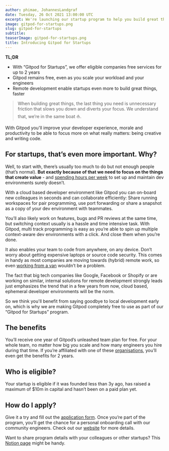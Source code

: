 ```yaml
---
author: phimae, JohannesLandgraf
date: Tuesday, 26 Oct 2021 13:00:00 UTC
excerpt: We're launching our startup program to help you build great things without friction, for free.
image: gitpod-for-startups.png
slug: gitpod-for-startups
subtitle:
teaserImage: gitpod-for-startups.png
title: Introducing Gitpod for Startups
---
```


**TL;DR**

- With “Gitpod for Startups”, we offer eligible companies free services for up to 2 years
- Gitpod remains free, even as you scale your workload and your engineers
- Remote development enable startups even more to build great things, faster

> When building great things, the last thing you need is unnecessary friction that slows you down and diverts your focus. We understand that, we’re in the same boat ⛵️.

With Gitpod you'll improve your developer experience, morale and productivity to be able to focus more on what really matters: being creative and writing code.

## For startups, that’s even more important. Why?

Well, to start with, there’s usually too much to do but not enough people (that’s normal). **But exactly because of that we need to focus on the things that create value** - and [spending hours per week](/blog/dev-env-as-code) to set up and maintain dev environments surely doesn’t.

With a cloud based developer environment like Gitpod you can on-board new colleagues in seconds and can collaborate efficiently: Share running workspaces for pair programming, use port forwarding or share a snapshot as a copy of your dev environment with teammates.

You’ll also likely work on features, bugs and PR reviews at the same time, but switching context usually is a hassle and time intensive task. With Gitpod, multi track programming is easy as you’re able to spin up multiple context-aware dev environments with a click. And close them when you’re done.

It also enables your team to code from anywhere, on any device. Don’t worry about getting expensive laptops or source code security. This comes in handy as most companies are moving towards (hybrid) remote work, so even [working from a van](https://ghuntley.com/internet/) wouldn’t be a problem.

The fact that big tech companies like Google, Facebook or Shopify or are working on similar, internal solutions for remote development strongly leads just emphasizes the trend that in a few years from now, cloud based, ephemeral developer environments will be the norm.

So we think you'll benefit from saying goodbye to local development early on, which is why we are making Gitpod completely free to use as part of our “Gitpod for Startups” program.

## The benefits

You’ll receive one year of Gitpod’s unleashed team plan for free. For your whole team, no matter how big you scale and how many engineers you hire during that time. If you’re affiliated with one of these [organisations](http://www.gitpod.io/for/startups/organisations), you’ll even get the benefits for 2 years.

## Who is eligible?

Your startup is eligible if it was founded less than 3y ago, has raised a maximum of $10m in capital and hasn’t been on a paid plan yet.

## How do I apply?

Give it a try and fill out the [application form](https://bit.ly/3anDmwd). Once you’re part of the program, you’ll get the chance for a personal onboarding call with our community engineers. Check out our [website](http://www.gitpod.io/for/startups) for more details.

Want to share program details with your colleagues or other startups? This [Notion page](https://bit.ly/Gitpod-for-startups-notion) might be handy.
